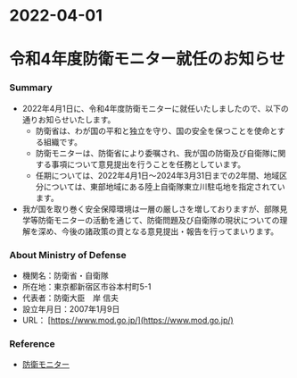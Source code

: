 2022-04-01
===
# 令和4年度防衛モニター就任のお知らせ
### Summary
* 2022年4月1日に、令和4年度防衛モニターに就任いたしましたので、以下の通りお知らせいたします。
  * 防衛省は、わが国の平和と独立を守り、国の安全を保つことを使命とする組織です。
  * 防衛モニターは、防衛省により委嘱され、我が国の防衛及び自衛隊に関する事項について意見提出を行うことを任務としています。
  * 任期については、2022年4月1日～2024年3月31日までの2年間、地域区分については、東部地域にある陸上自衛隊東立川駐屯地を指定されています。
* 我が国を取り巻く安全保障環境は一層の厳しさを増しておりますが、部隊見学等防衛モニターの活動を通じて、防衛問題及び自衛隊の現状についての理解を深め、今後の諸政策の資となる意見提出・報告を行ってまいります。

### About Ministry of Defense
* 機関名：防衛省・自衛隊
* 所在地：東京都新宿区市谷本村町5-1
* 代表者：防衛大臣　岸 信夫
* 設立年月日：2007年1月9日
* URL： [https://www.mod.go.jp/](https://www.mod.go.jp/)

### Reference
* [防衛モニター](https://www.mod.go.jp/j/press/other/monitor/index.html)
